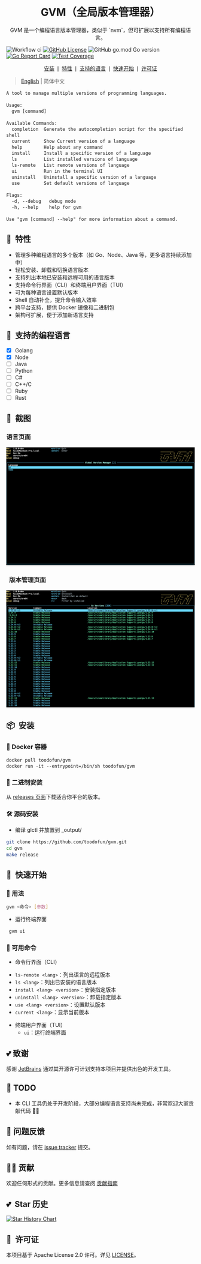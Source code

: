 <div align="center">
	<h1>GVM（全局版本管理器）</h1>
	<p>GVM 是一个编程语言版本管理器，类似于 `nvm`，但可扩展以支持所有编程语言。</p>
</div>

![Workflow ci](https://github.com/toodofun/gvm/actions/workflows/gvm.yml/badge.svg)
[![GitHub License](https://img.shields.io/github/license/toodofun/gvm)](https://github.com/toodofun/gvm)
![GitHub go.mod Go version](https://img.shields.io/github/go-mod/go-version/toodofun/gvm?logo=go)
[![Go Report Card](https://goreportcard.com/badge/github.com/toodofun/gvm)](https://goreportcard.com/report/github.com/toodofun/gvm)
[![Test Coverage](https://codecov.io/gh/toodofun/gvm/branch/master/graph/badge.svg)](https://codecov.io/gh/toodofun/gvm)

<p align="center">
	<a href="#-安装">安装</a> ❘
	<a href="#-特性">特性</a> ❘
	<a href="#-支持的编程语言">支持的语言</a> ❘
	<a href="#-快速开始">快速开始</a> ❘
	<a href="#-许可证">许可证</a>
</p>

> [English](README.md) | 简体中文

```shell
A tool to manage multiple versions of programming languages.

Usage:
  gvm [command]

Available Commands:
  completion  Generate the autocompletion script for the specified shell
  current     Show Current version of a language
  help        Help about any command
  install     Install a specific version of a language
  ls          List installed versions of language
  ls-remote   List remote versions of language
  ui          Run in the terminal UI
  uninstall   Uninstall a specific version of a language
  use         Set default versions of language

Flags:
  -d, --debug   debug mode
  -h, --help    help for gvm

Use "gvm [command] --help" for more information about a command.
```

## 🤘&nbsp; 特性
- 管理多种编程语言的多个版本（如 Go、Node、Java 等，更多语言持续添加中）
- 轻松安装、卸载和切换语言版本
- 支持列出本地已安装和远程可用的语言版本
- 支持命令行界面（CLI）和终端用户界面（TUI）
- 可为每种语言设置默认版本
- Shell 自动补全，提升命令输入效率
- 跨平台支持，提供 Docker 镜像和二进制包
- 架构可扩展，便于添加新语言支持

## 🐍&nbsp; 支持的编程语言
- [x] Golang
- [x] Node
- [ ] Java
- [ ] Python
- [ ] C#
- [ ] C++/C
- [ ] Ruby
- [ ] Rust

## 🌈&nbsp; 截图
### 语言页面
![languages](assets/languages.png)

### &nbsp; 版本管理页面
![language-versions](assets/language-versions.png)

## 📦&nbsp; 安装

### 🐳 Docker 容器
```
docker pull toodofun/gvm
docker run -it --entrypoint=/bin/sh toodofun/gvm
```

### 📁 二进制安装

从 [releases 页面](https://github.com/toodofun/gvm/releases)下载适合你平台的版本。

### 🛠️ 源码安装
- 编译 glctl 并放置到 _output/
```bash
git clone https://github.com/toodofun/gvm.git
cd gvm
make release
```

## 🚀&nbsp; 快速开始

### 📄&nbsp;用法
  ```bash
  gvm <命令> [参数]
  ```

- 运行终端界面
```bash
 gvm ui
```

### 🥪 可用命令
* 命令行界面（CLI）
- `ls-remote <lang>`：列出语言的远程版本
- `ls <lang>`：列出已安装的语言版本
- `install <lang> <version>`：安装指定版本
- `uninstall <lang> <version>`：卸载指定版本
- `use <lang> <version>`：设置默认版本
- `current <lang>`：显示当前版本

* 终端用户界面（TUI）
  * `ui`：运行终端界面

## 💕&nbsp;致谢
感谢 [JetBrains](https://www.jetbrains.com/) 通过其开源许可计划支持本项目并提供出色的开发工具。

## 🧠&nbsp;TODO
- 本 CLI 工具仍处于开发阶段，大部分编程语言支持尚未完成，非常欢迎大家贡献代码 🙋‍♂️

## 🤝&nbsp;问题反馈

如有问题，请在 [issue tracker](https://github.com/toodofun/gvm/issues) 提交。

## 🧑‍💻&nbsp;贡献

欢迎任何形式的贡献。更多信息请查阅 [贡献指南](CONTRIBUTING.md)

## 💕&nbsp; Star 历史

[![Star History Chart](https://api.star-history.com/svg?repos=toodofun/gvm&type=Date)](https://star-history.com/#toodofun/gvm)

## 📘&nbsp; 许可证

本项目基于 Apache License 2.0 许可。详见 [LICENSE](LICENSE)。 

